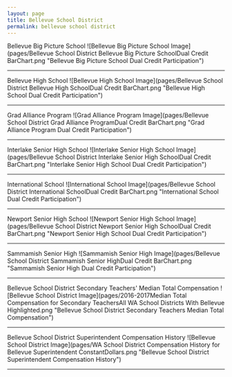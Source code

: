 ```yaml
---
layout: page
title: Bellevue School District
permalink: bellevue school district
---
```



Bellevue Big Picture School
![Bellevue Big Picture School Image](pages/Bellevue School District Bellevue Big Picture SchoolDual Credit BarChart.png "Bellevue Big Picture School Dual Credit Participation")

___

Bellevue High School
![Bellevue High School Image](pages/Bellevue School District Bellevue High SchoolDual Credit BarChart.png "Bellevue High School Dual Credit Participation")

___

Grad Alliance Program
![Grad Alliance Program Image](pages/Bellevue School District Grad Alliance ProgramDual Credit BarChart.png "Grad Alliance Program Dual Credit Participation")

___

Interlake Senior High School
![Interlake Senior High School Image](pages/Bellevue School District Interlake Senior High SchoolDual Credit BarChart.png "Interlake Senior High School Dual Credit Participation")

___

International School
![International School Image](pages/Bellevue School District International SchoolDual Credit BarChart.png "International School Dual Credit Participation")

___

Newport Senior High School
![Newport Senior High School Image](pages/Bellevue School District Newport Senior High SchoolDual Credit BarChart.png "Newport Senior High School Dual Credit Participation")

___

Sammamish Senior High
![Sammamish Senior High Image](pages/Bellevue School District Sammamish Senior HighDual Credit BarChart.png "Sammamish Senior High Dual Credit Participation")

___

Bellevue School District Secondary Teachers' Median Total Compensation
![Bellevue School District Image](pages/2016-2017Median Total Compensation for Secondary TeachersAll WA School Districts With Bellevue Highlighted.png "Bellevue School District Secondary Teachers Median Total Compensation")

___

Bellevue School District Superintendent Compensation History
![Bellevue School District Image](pages/WA School District Compensation History for Bellevue Superintendent ConstantDollars.png "Bellevue School District Superintendent Compensation History")

___


